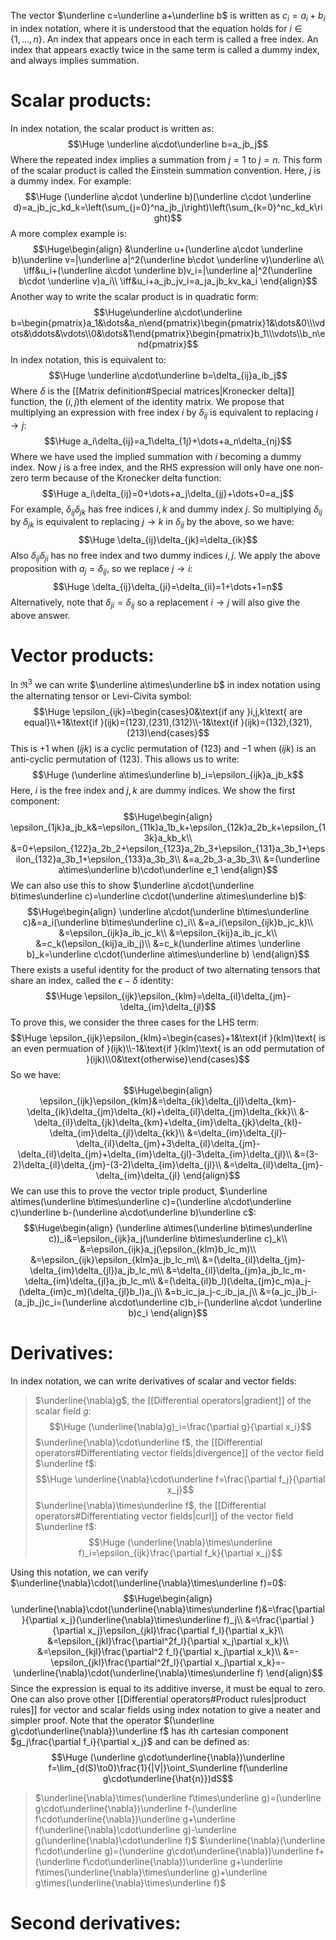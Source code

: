 The vector $\underline c=\underline a+\underline b$ is written as $c_i=a_i+b_i$ in index notation, where it is understood that the equation holds for $i\in\{1,\dots,n\}$. An index that appears once in each term is called a free index. An index that appears exactly twice in the same term is called a dummy index, and always implies summation.
# Scalar products:

In index notation, the scalar product is written as:$$\Huge \underline a\cdot\underline b=a_jb_j$$Where the repeated index implies a summation from $j=1$ to $j=n$. This form of the scalar product is called the Einstein summation convention. Here, $j$ is a dummy index. For example:$$\Huge (\underline a\cdot \underline b)(\underline c\cdot \underline d)=a_jb_jc_kd_k=\left(\sum_{j=0}^na_jb_j\right)\left(\sum_{k=0}^nc_kd_k\right)$$A more complex example is:$$\Huge\begin{align}
&\underline u+(\underline a\cdot \underline b)\underline v=|\underline a|^2(\underline b\cdot \underline v)\underline a\\
\iff&u_i+(\underline a\cdot \underline b)v_i=|\underline a|^2(\underline b\cdot \underline v)a_i\\
\iff&u_i+a_jb_jv_i=a_ja_jb_kv_ka_i
\end{align}$$Another way to write the scalar product is in quadratic form:$$\Huge\underline a\cdot\underline b=\begin{pmatrix}a_1&\dots&a_n\end{pmatrix}\begin{pmatrix}1&\dots&0\\\vdots&\ddots&\vdots\\0&\dots&1\end{pmatrix}\begin{pmatrix}b_1\\\vdots\\b_n\end{pmatrix}$$In index notation, this is equivalent to:$$\Huge \underline a\cdot\underline b=\delta_{ij}a_ib_j$$Where $\delta$ is the [[Matrix definition#Special matrices|Kronecker delta]] function, the $(i,j)$th element of the identity matrix. We propose that multiplying an expression with free index $i$ by $\delta_{ij}$ is equivalent to replacing $i\rightarrow j$:$$\Huge a_i\delta_{ij}=a_1\delta_{1j}+\dots+a_n\delta_{nj}$$Where we have used the implied summation with $i$ becoming a dummy index. Now $j$ is a free index, and the RHS expression will only have one non-zero term because of the Kronecker delta function:$$\Huge a_i\delta_{ij}=0+\dots+a_j\delta_{jj}+\dots+0=a_j$$For example, $\delta_{ij}\delta_{jk}$ has free indices $i,k$ and dummy index $j$. So multiplying $\delta_{ij}$ by $\delta_{jk}$ is equivalent to replacing $j\rightarrow k$ in $\delta_{ij}$ by the above, so we have:$$\Huge \delta_{ij}\delta_{jk}=\delta_{ik}$$Also $\delta_{ij}\delta_{ji}$ has no free index and two dummy indices $i,j$. We apply the above proposition with $a_j=\delta_{ij}$, so we replace $j\rightarrow i$:$$\Huge \delta_{ij}\delta_{ji}=\delta_{ii}=1+\dots+1=n$$Alternatively, note that $\delta_{ji}=\delta_{ij}$ so a replacement $i\rightarrow j$ will also give the above answer.

# Vector products:

In $\Re^3$ we can write $\underline a\times\underline b$ in index notation using the alternating tensor or Levi-Civita symbol:$$\Huge \epsilon_{ijk}=\begin{cases}0&\text{if any }i,j,k\text{ are equal}\\+1&\text{if }(ijk)=(123),(231),(312)\\-1&\text{if }(ijk)=(132),(321),(213)\end{cases}$$This is $+1$ when $(ijk)$ is a cyclic permutation of $(123)$ and $-1$ when $(ijk)$ is an anti-cyclic permutation of $(123)$. This allows us to write:$$\Huge (\underline a\times\underline b)_i=\epsilon_{ijk}a_jb_k$$Here, $i$ is the free index and $j,k$ are dummy indices. We show the first component:$$\Huge\begin{align}
\epsilon_{1jk}a_jb_k&=\epsilon_{11k}a_1b_k+\epsilon_{12k}a_2b_k+\epsilon_{13k}a_kb_k\\
&=0+\epsilon_{122}a_2b_2+\epsilon_{123}a_2b_3+\epsilon_{131}a_3b_1+\epsilon_{132}a_3b_1+\epsilon_{133}a_3b_3\\
&=a_2b_3-a_3b_3\\
&=(\underline a\times\underline b)\cdot\underline e_1
\end{align}$$We can also use this to show $\underline a\cdot(\underline b\times\underline c)=\underline c\cdot(\underline a\times\underline b)$:$$\Huge\begin{align}
\underline a\cdot(\underline b\times\underline c)&=a_i(\underline b\times\underline c)_i\\
&=a_i(\epsilon_{ijk}b_jc_k)\\
&=\epsilon_{ijk}a_ib_jc_k\\
&=\epsilon_{kij}a_ib_jc_k\\
&=c_k(\epsilon_{kij}a_ib_j)\\
&=c_k(\underline a\times \underline b)_k=\underline c\cdot(\underline a\times\underline b)
\end{align}$$There exists a useful identity for the product of two alternating tensors that share an index, called the $\epsilon-\delta$ identity:$$\Huge \epsilon_{ijk}\epsilon_{klm}=\delta_{il}\delta_{jm}-\delta_{im}\delta_{jl}$$To prove this, we consider the three cases for the LHS term:$$\Huge \epsilon_{ijk}\epsilon_{klm}=\begin{cases}+1&\text{if }(klm)\text{ is an even permuation of }(ijk)\\-1&\text{if }(klm)\text{ is an odd permutation of }(ijk)\\0&\text{otherwise}\end{cases}$$So we have:$$\Huge\begin{align} 
\epsilon_{ijk}\epsilon_{klm}&=\delta_{ik}\delta_{jl}\delta_{km}-\delta_{ik}\delta_{jm}\delta_{kl}+\delta_{il}\delta_{jm}\delta_{kk}\\
&-\delta_{il}\delta_{jk}\delta_{km}+\delta_{im}\delta_{jk}\delta_{kl}-\delta_{im}\delta_{jl}\delta_{kk}\\
&=\delta_{im}\delta_{jl}-\delta_{il}\delta_{jm}+3\delta_{il}\delta_{jm}-\delta_{il}\delta_{jm}+\delta_{im}\delta_{jl}-3\delta_{im}\delta_{jl}\\
&=(3-2)\delta_{il}\delta_{jm}-(3-2)\delta_{im}\delta_{jl}\\
&=\delta_{il}\delta_{jm}-\delta_{im}\delta_{jl}
\end{align}$$We can use this to prove the vector triple product, $\underline a\times(\underline b\times\underline c)=(\underline a\cdot\underline c)\underline b-(\underline a\cdot\underline b)\underline c$:$$\Huge\begin{align}
(\underline a\times(\underline b\times\underline c))_i&=\epsilon_{ijk}a_j(\underline b\times\underline c)_k\\
&=\epsilon_{ijk}a_j(\epsilon_{klm}b_lc_m)\\
&=\epsilon_{ijk}\epsilon_{klm}a_jb_lc_m\\
&=(\delta_{il}\delta_{jm}-\delta_{im}\delta_{jl})a_jb_lc_m\\
&=\delta_{il}\delta_{jm}a_jb_lc_m-\delta_{im}\delta_{jl}a_jb_lc_m\\
&=(\delta_{il}b_l)(\delta_{jm}c_m)a_j-(\delta_{im}c_m)(\delta_{jl}b_l)a_j\\
&=b_ic_ja_j-c_ib_ja_j\\
&=(a_jc_j)b_i-(a_jb_j)c_i=(\underline a\cdot\underline c)b_i-(\underline a\cdot \underline b)c_i
\end{align}$$
# Derivatives:

In index notation, we can write derivatives of scalar and vector fields:
> $\underline{\nabla}g$, the [[Differential operators|gradient]] of the scalar field $g$:$$\Huge (\underline{\nabla}g)_i=\frac{\partial g}{\partial x_i}$$
> $\underline{\nabla}\cdot\underline f$, the [[Differential operators#Differentiating vector fields|divergence]] of the vector field $\underline f$:$$\Huge \underline{\nabla}\cdot\underline f=\frac{\partial f_j}{\partial x_j}$$
> $\underline{\nabla}\times\underline f$, the [[Differential operators#Differentiating vector fields|curl]] of the vector field $\underline f$:$$\Huge (\underline{\nabla}\times\underline f)_i=\epsilon_{ijk}\frac{\partial f_k}{\partial x_j}$$

Using this notation, we can verify $\underline{\nabla}\cdot(\underline{\nabla}\times\underline f)=0$:$$\Huge\begin{align}
\underline{\nabla}\cdot(\underline{\nabla}\times\underline f)&=\frac{\partial }{\partial x_j}(\underline{\nabla}\times\underline f)_j\\
&=\frac{\partial }{\partial x_j}\epsilon_{jkl}\frac{\partial f_l}{\partial x_k}\\
&=\epsilon_{jkl}\frac{\partial^2f_l}{\partial x_j\partial x_k}\\
&=\epsilon_{kjl}\frac{\partial^2 f_l}{\partial x_j\partial x_k}\\
&=-\epsilon_{jkl}\frac{\partial^2f_l}{\partial x_j\partial x_k}=-\underline{\nabla}\cdot(\underline{\nabla}\times\underline f)
\end{align}$$Since the expression is equal to its additive inverse, it must be equal to zero. One can also prove other [[Differential operators#Product rules|product rules]] for vector and scalar fields using index notation to give a neater and simpler proof. Note that the operator $(\underline g\cdot\underline{\nabla})\underline f$ has $i$th cartesian component $g_j\frac{\partial f_i}{\partial x_j}$ and can be defined as:$$\Huge (\underline g\cdot\underline{\nabla})\underline f=\lim_{d(S)\to0}\frac{1}{|V|}\oint_S\underline f(\underline g\cdot\underline{\hat{n}})dS$$
> $\underline{\nabla}\times(\underline f\times\underline g)=(\underline g\cdot\underline{\nabla})\underline f-(\underline f\cdot\underline{\nabla})\underline g+\underline f(\underline{\nabla}\cdot\underline g)-\underline g(\underline{\nabla}\cdot\underline f)$
> $\underline{\nabla}(\underline f\cdot\underline g)=(\underline g\cdot\underline{\nabla})\underline f+(\underline f\cdot\underline{\nabla})\underline g+\underline f\times(\underline{\nabla}\times\underline g)+\underline g\times(\underline{\nabla}\times\underline f)$

# Second derivatives:

